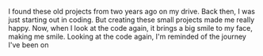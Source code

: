  I found these old projects from two years ago on my drive. Back then, I was just starting out in coding. But creating these small projects made me really happy. Now, when I look at the code again, it brings a big smile to my face, making me smile. Looking at the code again, I'm reminded of the journey I've been on
